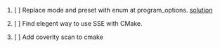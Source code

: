 1. [ ] Replace mode and preset with enum at program_options.
[solution](https://stackoverflow.com/questions/5211988/boost-custom-validator-for-enum)

2. [ ] Find elegent way to use SSE with CMake.

3. [ ] Add coverity scan to cmake


